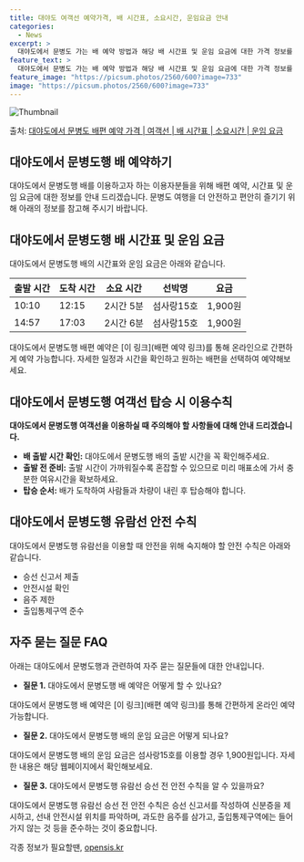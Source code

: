 ```yaml
---
title: 대야도 여객선 예약가격, 배 시간표, 소요시간, 운임요금 안내
categories:
  - News
excerpt: >
  대야도에서 문병도 가는 배 예약 방법과 해당 배 시간표 및 운임 요금에 대한 가격 정보를 안내 드리겠습니다. 안전하고 재밋는 문병도행 여행을 위해 아래 정보 참고하시기 바랍니다. 문병도행 배편 예약하기 👈 클릭대야도에서 문병도행 배 시간표출발 시간도착 시간소요 시간선박명요금10:1012:152시간 5분섬사랑15호1,900원14:5717:032시간 6분섬사랑15호1,900원문병도행 배편 예약하기 👈 클릭대야도에서 문병도행 여객선 탑승 시 이용수칙대야도에서 문병도행 배를 이용할 때 유의해야 할 사항들에 대해 알아봅시다. 1) 배 출항 시간 확인: 대야도에서 문병도행 배의 출항 시간을 꼭 확인해주세요. 2) 출발 전 준비: 출발 시간이 가까워질수록 혼잡할 수 있으므로 미리 매표소에 가서 충분한 여유시간을 확보..
feature_text: >
  대야도에서 문병도 가는 배 예약 방법과 해당 배 시간표 및 운임 요금에 대한 가격 정보를 안내 드리겠습니다. 안전하고 재밋는 문병도행 여행을 위해 아래 정보 참고하시기 바랍니다. 문병도행 배편 예약하기 👈 클릭대야도에서 문병도행 배 시간표출발 시간도착 시간소요 시간선박명요금10:1012:152시간 5분섬사랑15호1,900원14:5717:032시간 6분섬사랑15호1,900원문병도행 배편 예약하기 👈 클릭대야도에서 문병도행 여객선 탑승 시 이용수칙대야도에서 문병도행 배를 이용할 때 유의해야 할 사항들에 대해 알아봅시다. 1) 배 출항 시간 확인: 대야도에서 문병도행 배의 출항 시간을 꼭 확인해주세요. 2) 출발 전 준비: 출발 시간이 가까워질수록 혼잡할 수 있으므로 미리 매표소에 가서 충분한 여유시간을 확보..
feature_image: "https://picsum.photos/2560/600?image=733"
image: "https://picsum.photos/2560/600?image=733"
---
```


![Thumbnail](https://img1.daumcdn.net/thumb/R800x0/?scode=mtistory2&fname=https%3A%2F%2Fblog.kakaocdn.net%2Fdn%2Fbi28yX%2FbtsHDAxKKd1%2FlAPimQdLf3iTjXJ4yqXp3K%2Fimg.webp)

<p>출처: <a href="https://opensis.kr/entry/%EB%8C%80%EC%95%BC%EB%8F%84%EC%97%90%EC%84%9C-%EB%AC%B8%EB%B3%91%EB%8F%84-%EB%B0%B0%ED%8E%B8-%EC%98%88%EC%95%BD-%EA%B0%80%EA%B2%A9-%EC%97%AC%EA%B0%9D%EC%84%A0-%EB%B0%B0-%EC%8B%9C%EA%B0%84%ED%91%9C-%EC%86%8C%EC%9A%94%EC%8B%9C%EA%B0%84-%EC%9A%B4%EC%9E%84-%EC%9A%94%EA%B8%88" rel="dofollow">대야도에서 문병도 배편 예약 가격 | 여객선 | 배 시간표 | 소요시간 | 운임 요금</a> </p>

## 대야도에서 문병도행 배 예약하기

대야도에서 문병도행 배를 이용하고자 하는 이용자분들을 위해 배편 예약, 시간표 및 운임 요금에 대한 정보를 안내 드리겠습니다. 문병도 여행을
더 안전하고 편안히 즐기기 위해 아래의 정보를 참고해 주시기 바랍니다.

## 대야도에서 문병도행 배 시간표 및 운임 요금

대야도에서 문병도행 배의 시간표와 운임 요금은 아래와 같습니다.

**출발 시간** | **도착 시간** | **소요 시간** | **선박명** | **요금**  
---|---|---|---|---  
10:10 | 12:15 | 2시간 5분 | 섬사랑15호 | 1,900원  
14:57 | 17:03 | 2시간 6분 | 섬사랑15호 | 1,900원  
  
대야도에서 문병도행 배편 예약은 [이 링크](배편 예약 링크)를 통해 온라인으로 간편하게 예약 가능합니다. 자세한 일정과 시간을 확인하고
원하는 배편을 선택하여 예약해보세요.

## **대야도에서 문병도행 여객선 탑승 시 이용수칙**

**대야도에서 문병도행 여객선을 이용하실 때 주의해야 할 사항들에 대해 안내 드리겠습니다.**

  * **배 출밭 시간 확인:** 대야도에서 문병도행 배의 출밭 시간을 꼭 확인해주세요.
  * **출발 전 준비:** 출발 시간이 가까워질수록 혼잡할 수 있으므로 미리 매표소에 가서 충분한 여유시간을 확보하세요.
  * **탑승 순서:** 배가 도착하여 사람들과 차량이 내린 후 탑승해야 합니다.

## 대야도에서 문병도행 유람선 안전 수칙

대야도에서 문병도행 유람선을 이용할 때 안전을 위해 숙지해야 할 안전 수칙은 아래와 같습니다.

  * 승선 신고서 제출
  * 안전시설 확인
  * 음주 제한
  * 출입통제구역 준수

## 자주 묻는 질문 FAQ

아래는 대야도에서 문병도행과 관련하여 자주 묻는 질문들에 대한 안내입니다.

  * **질문 1.** 대야도에서 문병도행 배 예약은 어떻게 할 수 있나요?

대야도에서 문병도행 배 예약은 [이 링크](배편 예약 링크)를 통해 간편하게 온라인 예약 가능합니다.

  * **질문 2.** 대야도에서 문병도행 배의 운임 요금은 어떻게 되나요?

대야도에서 문병도행 배의 운임 요금은 섬사랑15호를 이용할 경우 1,900원입니다. 자세한 내용은 해당 웹페이지에서 확인해보세요.

  * **질문 3.** 대야도에서 문병도행 유람선 승선 전 안전 수칙을 알 수 있을까요?

대야도에서 문병도행 유람선 승선 전 안전 수칙은 승선 신고서를 작성하여 신분증을 제시하고, 선내 안전시설 위치를 파악하며, 과도한 음주를
삼가고, 출입통제구역에는 들어가지 않는 것 등을 준수하는 것이 중요합니다.



 

각종 정보가 필요할땐, <a href="https://opensis.kr" rel="dofollow">opensis.kr</a>


